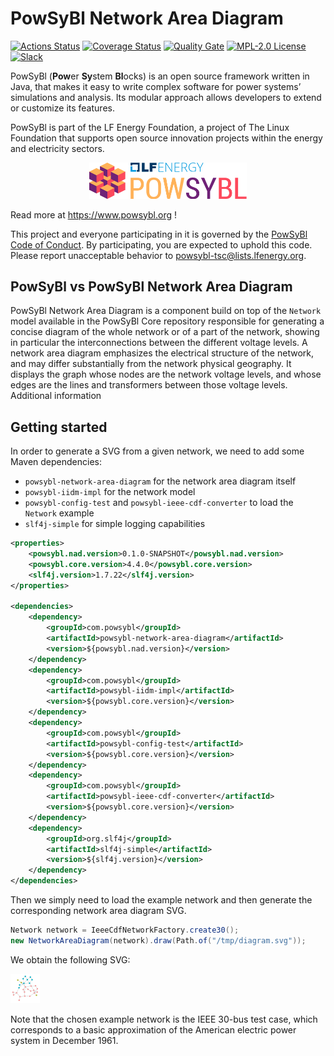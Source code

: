 # PowSyBl Network Area Diagram

[![Actions Status](https://github.com/powsybl/powsybl-network-area-diagram/workflows/CI/badge.svg)](https://github.com/powsybl/powsybl-network-area-diagram/actions)
[![Coverage Status](https://sonarcloud.io/api/project_badges/measure?project=com.powsybl%3Apowsybl-network-area-diagram&metric=coverage)](https://sonarcloud.io/component_measures?id=com.powsybl%3Apowsybl-network-area-diagram&metric=coverage)
[![Quality Gate](https://sonarcloud.io/api/project_badges/measure?project=com.powsybl%3Apowsybl-network-area-diagram&metric=alert_status)](https://sonarcloud.io/dashboard?id=com.powsybl%3Apowsybl-network-area-diagram)
[![MPL-2.0 License](https://img.shields.io/badge/license-MPL_2.0-blue.svg)](https://www.mozilla.org/en-US/MPL/2.0/)
[![Slack](https://img.shields.io/badge/slack-powsybl-blueviolet.svg?logo=slack)](https://join.slack.com/t/powsybl/shared_invite/zt-rzvbuzjk-nxi0boim1RKPS5PjieI0rA)

PowSyBl (**Pow**er **Sy**stem **Bl**ocks) is an open source framework written in Java, that makes it easy to write complex
software for power systems’ simulations and analysis. Its modular approach allows developers to extend or customize its
features.

PowSyBl is part of the LF Energy Foundation, a project of The Linux Foundation that supports open source innovation projects
within the energy and electricity sectors.

<p align="center">
<img src="https://raw.githubusercontent.com/powsybl/powsybl-gse/main/gse-spi/src/main/resources/images/logo_lfe_powsybl.svg?sanitize=true" alt="PowSyBl Logo" width="50%"/>
</p>

Read more at https://www.powsybl.org !

This project and everyone participating in it is governed by the [PowSyBl Code of Conduct](https://github.com/powsybl/.github/blob/main/CODE_OF_CONDUCT.md).
By participating, you are expected to uphold this code. Please report unacceptable behavior to [powsybl-tsc@lists.lfenergy.org](mailto:powsybl-tsc@lists.lfenergy.org).

## PowSyBl vs PowSyBl Network Area Diagram

PowSyBl Network Area Diagram is a component build on top of the `Network` model available in the PowSyBl Core repository responsible for generating a concise diagram of the whole network or of a part of the network, showing in particular the interconnections between the different voltage levels.
A network area diagram emphasizes the electrical structure of the network, and may differ substantially from the network physical geography.
It displays the graph whose nodes are the network voltage levels, and whose edges are the lines and transformers between those voltage levels.
Additional information

## Getting started
In order to generate a SVG from a given network, we need to add some Maven dependencies:
- `powsybl-network-area-diagram` for the network area diagram itself
- `powsybl-iidm-impl` for the network model
- `powsybl-config-test` and `powsybl-ieee-cdf-converter` to load the `Network` example
- `slf4j-simple` for simple logging capabilities

```xml
<properties>
    <powsybl.nad.version>0.1.0-SNAPSHOT</powsybl.nad.version>
    <powsybl.core.version>4.4.0</powsybl.core.version>
    <slf4j.version>1.7.22</slf4j.version>
</properties>

<dependencies>
    <dependency>
        <groupId>com.powsybl</groupId>
        <artifactId>powsybl-network-area-diagram</artifactId>
        <version>${powsybl.nad.version}</version>
    </dependency>
    <dependency>
        <groupId>com.powsybl</groupId>
        <artifactId>powsybl-iidm-impl</artifactId>
        <version>${powsybl.core.version}</version>
    </dependency>
    <dependency>
        <groupId>com.powsybl</groupId>
        <artifactId>powsybl-config-test</artifactId>
        <version>${powsybl.core.version}</version>
    </dependency>
    <dependency>
        <groupId>com.powsybl</groupId>
        <artifactId>powsybl-ieee-cdf-converter</artifactId>
        <version>${powsybl.core.version}</version>
    </dependency>
    <dependency>
        <groupId>org.slf4j</groupId>
        <artifactId>slf4j-simple</artifactId>
        <version>${slf4j.version}</version>
    </dependency>
</dependencies>
```

Then we simply need to load the example network and then generate the corresponding network area diagram SVG.
```java
Network network = IeeeCdfNetworkFactory.create30();
new NetworkAreaDiagram(network).draw(Path.of("/tmp/diagram.svg"));
```
We obtain the following SVG:

![Diagram demo](.github/diagram_example.svg)


Note that the chosen example network is the IEEE 30-bus test case, which corresponds to a basic approximation of the American electric power system in December 1961.
